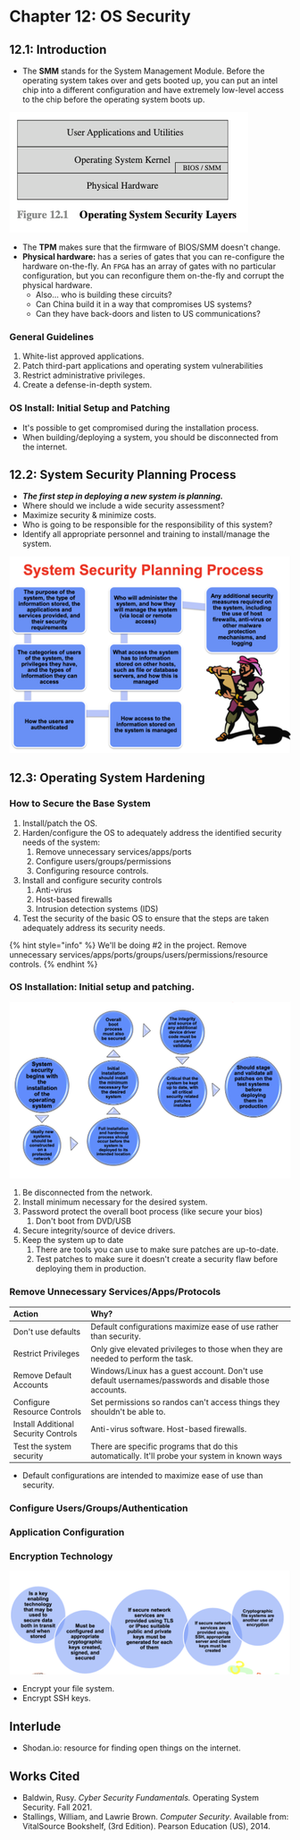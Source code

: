# Chapter 12: OS Security

## 12.1: Introduction

* The **SMM** stands for the System Management Module. Before the operating system takes over and gets booted up, you can put an intel chip into a different configuration and have extremely low-level access to the chip before the operating system boots up.

![](../../.gitbook/assets/image%20%28622%29.png)

* The **TPM** makes sure that the firmware of BIOS/SMM doesn't change. 
* **Physical hardware:** has a series of gates that you can re-configure the hardware on-the-fly. An `FPGA` has an array of gates with no particular configuration, but you can reconfigure them on-the-fly and corrupt the physical hardware.
  * Also... who is building these circuits?
  * Can China build it in a way that compromises US systems?
  * Can they have back-doors and listen to US communications?

### General Guidelines

1. White-list approved applications.
2. Patch third-part applications and operating system vulnerabilities
3. Restrict administrative privileges.
4. Create a defense-in-depth system.

### OS Install: Initial Setup and Patching

* It's possible to get compromised during the installation process.
* When building/deploying a system, you should be disconnected from the internet.

## 12.2: System Security Planning Process

* _**The first step in deploying a new system is planning.**_
* Where should we include a wide security assessment?
* Maximize security & minimize costs.
* Who is going to be responsible for the responsibility of this system?
* Identify all appropriate personnel and training to install/manage the system.

![Source: Dr. Baldwin&apos;s slides.](../../.gitbook/assets/image%20%28621%29.png)

## 12.3: Operating System Hardening

### How to Secure the Base System

1. Install/patch the OS.
2. Harden/configure the OS to adequately address the identified security needs of the system:
   1. Remove unnecessary services/apps/ports
   2. Configure users/groups/permissions
   3. Configuring resource controls.
3. Install and configure security controls
   1. Anti-virus
   2. Host-based firewalls
   3. Intrusion detection systems \(IDS\)
4. Test the security of the basic OS to ensure that the steps are taken adequately address its security needs.

{% hint style="info" %}
We'll be doing \#2 in the project. Remove unnecessary services/apps/ports/groups/users/permissions/resource controls.
{% endhint %}

### OS Installation: Initial setup and patching.

![](../../.gitbook/assets/image%20%28620%29.png)

1. Be disconnected from the network.
2. Install minimum necessary for the desired system.
3. Password protect the overall boot process \(like secure your bios\)
   1. Don't boot from DVD/USB
4. Secure integrity/source of device drivers.
5. Keep the system up to date
   1. There are tools you can use to make sure patches are up-to-date.
   2. Test patches to make sure it doesn't create a security flaw before deploying them in production.

### Remove Unnecessary Services/Apps/Protocols

| Action | Why? |
| :--- | :--- |
| Don't use defaults | Default configurations maximize ease of use rather than security. |
| Restrict Privileges | Only give elevated privileges to those when they are needed to perform the task. |
| Remove Default Accounts | Windows/Linux has a guest account. Don't use default usernames/passwords and disable those accounts. |
| Configure Resource Controls | Set permissions so randos can't access things they shouldn't be able to. |
| Install Additional Security Controls | Anti-virus software. Host-based firewalls. |
| Test the system security | There are specific programs that do this automatically. It'll probe your system in known ways |

* Default configurations are intended to maximize ease of use than security.

### Configure Users/Groups/Authentication

### Application Configuration

### Encryption Technology

![Dr. Baldwin&apos;s Slides](../../.gitbook/assets/image%20%28619%29.png)

* Encrypt your file system.
* Encrypt SSH keys.

## Interlude

* Shodan.io: resource for finding open things on the internet.



## Works Cited

* Baldwin, Rusy. _Cyber Security Fundamentals._ Operating System Security. Fall 2021.
* Stallings, William, and Lawrie Brown. _Computer Security_. Available from: VitalSource Bookshelf, \(3rd Edition\). Pearson Education \(US\), 2014.

